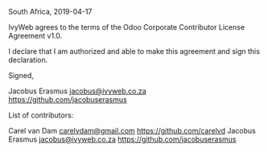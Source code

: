 South Africa, 2019-04-17

IvyWeb agrees to the terms of the Odoo Corporate Contributor License
Agreement v1.0.

I declare that I am authorized and able to make this agreement and sign this
declaration.

Signed,

Jacobus Erasmus jacobus@ivyweb.co.za https://github.com/jacobuserasmus

List of contributors:

Carel van Dam carelvdam@gmail.com https://github.com/carelvd
Jacobus Erasmus jacobus@ivyweb.co.za https://github.com/jacobuserasmus
